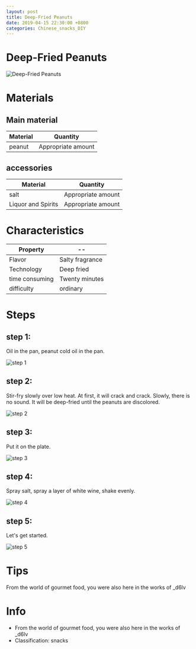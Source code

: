 ```yaml
---
layout: post
title: Deep-Fried Peanuts
date: 2019-04-15 22:30:00 +0800
categories: Chinese_snacks_DIY
---
```


# Deep-Fried Peanuts

![Deep-Fried Peanuts]({{site.baseurl}}/img/451728/451728.jpg)

# Materials


## Main material

Material|Quantity
--|--
peanut|Appropriate amount

## accessories

Material|Quantity
--|--
salt|Appropriate amount
Liquor and Spirits|Appropriate amount

# Characteristics

Property|--
--|--
Flavor|Salty fragrance
Technology|Deep fried
time consuming|Twenty minutes
difficulty|ordinary

# Steps

## step 1:

Oil in the pan, peanut cold oil in the pan.

![step 1]({{site.baseurl}}/img/451728/1.jpg)

## step 2:

Stir-fry slowly over low heat. At first, it will crack and crack. Slowly, there is no sound. It will be deep-fried until the peanuts are discolored.

![step 2]({{site.baseurl}}/img/451728/2.jpg)

## step 3:

Put it on the plate.

![step 3]({{site.baseurl}}/img/451728/3.jpg)

## step 4:

Spray salt, spray a layer of white wine, shake evenly.

![step 4]({{site.baseurl}}/img/451728/4.jpg)

## step 5:

Let's get started.

![step 5]({{site.baseurl}}/img/451728/5.jpg)

# Tips

From the world of gourmet food, you were also here in the works of _d6lv

# Info

- From the world of gourmet food, you were also here in the works of _d6lv
- Classification: snacks